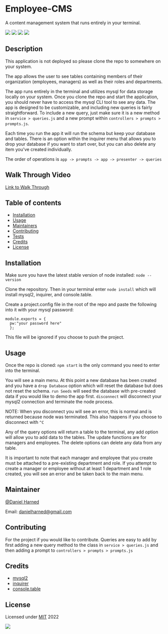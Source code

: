 # Employee-CMS
A content management system that runs entirely in your terminal.

  ![](https://img.shields.io/badge/javascript-100-yellow?logo=javascript)
  ![](https://img.shields.io/badge/mysql2-dep-blue?logo=npm)
  ![](https://img.shields.io/badge/inquirer-dep-blue?logo=npm)
  ![](https://img.shields.io/badge/console.table-dep-blue?logo=npm)

  ## Description

  This application is not deployed so please clone the repo to somewhere on your system.

  The app allows the user to see tables containing members of their organization (employees, managers) as well as their roles and departments.

  The app runs entirely in the terminal and utilizes mysql for data storage locally on your system. Once you clone the repo and start the application, you should never have to access the mysql CLI tool to see any data. The app is designed to be customizable, and including new queries is fairly straightforward. To include a new query, just make sure it is a new method in ```service > queries.js``` and a new prompt within ```controllers > prompts > prompts.js```.

  Each time you run the app it will run the schema but keep your database and tables. There is an option within the inquirer menu that allows you to drop your database if you want to start over, but you can also delete any item you've created individually.

  The order of operations is ```app -> prompts -> app -> presenter -> queries```

  ## Walk Through Video
  [Link to Walk Through]()

  ## Table of contents

  * [Installation](#installation)
  * [Usage](#usage)
  * [Maintainers](#maintainers)
  * [Contributing](#contributing)
  * [Tests](#tests)
  * [Credits](#credits)
  * [License](#license)

  ## Installation
  Make sure you have the latest stable version of node installed: ```node --version```

  Clone the repository. Then in your terminal enter ```node install``` which will install mysql2, inquirer, and console.table.

  Create a project.config file in the root of the repo and paste the following into it with your mysql password:
  ```
  module.exports = {
    pw:"your password here"
    };
  ```

  This file will be ignored if you choose to push the project.

  ## Usage
  Once the repo is cloned: ```npm start``` is the only command you need to enter into the terminal.

  You will see a main menu. At this point a new database has been created and you have a ```drop Database``` option which will reset the database but does not reset the schema. ```run Seeds``` will seed the database with pre-created data if you would like to demo the app first. ```disconnect``` will disconnect your mysql2 connection and terminate the node process.

  NOTE: When you disconnect you will see an error, this is normal and is returned because node was terminated. This also happens if you choose to disconnect with ```^C```

  Any of the query options will return a table to the terminal, any add option will allow you to add data to the tables. The update functions are for managers and employees. The delete options can delete any data from any table.

  It is important to note that each manager and employee that you create must be attached to a pre-existing department and role. If you attempt to create a manager or employee without at least 1 department and 1 role created, you will see an error and be taken back to the main menu.

  ## Maintainer
  [@Daniel Harned](https://github.com/DrDano)

  Email: [danielharned@gmail.com](mailto:danielharned@gmail.com)

  ## Contributing
  For the project if you would like to contribute. Queries are easy to add by first adding a new query method to the class in ```service > queries.js``` and then adding a prompt to ```controllers > prompts > prompts.js```

  ## Credits
  
  * [mysql2](https://www.npmjs.com/package/mysql2)
  * [inquirer](https://www.npmjs.com/package/inquirer)
  * [console.table](https://www.npmjs.com/package/console.table)

  ## License
  Licensed under [MIT](https://choosealicense.com/licenses/mit) 2022 
  
  ![](https://img.shields.io/badge/license-MIT-blue)